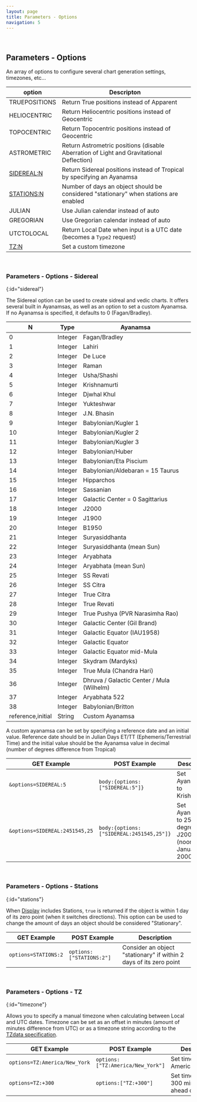 ```yaml
---
layout: page
title: Parameters - Options
navigation: 5
---
```


<style>
	.inner a {
		color: royalblue;
		font-weight: bold;
	}
	.inner code {
		font-size: 100%;
	}
	.sidebar {
		width: 30%
	}
	.navigation li {
		padding: 5px;
	}
</style>

<script>
	window.onload = function(){
		if (location.hash) {
			let target = location.hash;
			document.querySelector(".content").scroll({top:document.querySelector(target).offsetTop,behavior:"smooth"})
		}
	}
</script>

<br>

## Parameters - Options

An array of options to configure several chart generation settings, timezones, etc...

| option | Descripton |
|---|---|
| TRUEPOSITIONS | Return True positions instead of Apparent |
| HELIOCENTRIC | Return Heliocentric positions instead of Geocentric |
| TOPOCENTRIC | Return Topocentric positions instead of Geocentric |
| ASTROMETRIC | Return Astrometric positions (disable Aberration of Light and Gravitational Deflection) |
| [SIDEREAL:N](#sidereal) | Return Sidereal positions instead of Tropical by specifying an Ayanamsa |
| [STATIONS:N](#stations) | Number of days an object should be considered "stationary" when stations are enabled |
| JULIAN | Use Julian calendar instead of auto |
| GREGORIAN | Use Gregorian calendar instead of auto |
| UTCTOLOCAL | Return Local Date when input is a UTC date (becomes a `Type2` request) |
| [TZ:N](#timezone) | Set a custom timezone |

<br>

### Parameters - Options - Sidereal
{:id="sidereal"}

The Sidereal option can be used to create sidreal and vedic charts. It offers several built in Ayanamsas, as well as an option to set a custom Ayanamsa. If no Ayanamsa is specified, it defaults to 0 (Fagan/Bradley).

| N | Type | Ayanamsa |
|---|---|---|
| 0 | Integer | Fagan/Bradley |
| 1 | Integer | Lahiri |
| 2 | Integer | De Luce |
| 3 | Integer | Raman |
| 4 | Integer | Usha/Shashi |
| 5 | Integer | Krishnamurti |
| 6 | Integer | Djwhal Khul |
| 7 | Integer | Yukteshwar |
| 8 | Integer | J.N. Bhasin |
| 9 | Integer | Babylonian/Kugler 1 |
| 10 | Integer | Babylonian/Kugler 2 |
| 11 | Integer | Babylonian/Kugler 3 |
| 12 | Integer | Babylonian/Huber |
| 13 | Integer | Babylonian/Eta Piscium |
| 14 | Integer | Babylonian/Aldebaran = 15 Taurus |
| 15 | Integer | Hipparchos |
| 16 | Integer | Sassanian |
| 17 | Integer | Galactic Center = 0 Sagittarius |
| 18 | Integer | J2000 |
| 19 | Integer | J1900 |
| 20 | Integer | B1950 |
| 21 | Integer | Suryasiddhanta |
| 22 | Integer | Suryasiddhanta (mean Sun) |
| 23 | Integer | Aryabhata |
| 24 | Integer | Aryabhata (mean Sun) |
| 25 | Integer | SS Revati |
| 26 | Integer | SS Citra |
| 27 | Integer | True Citra |
| 28 | Integer | True Revati |
| 29 | Integer | True Pushya (PVR Narasimha Rao) |
| 30 | Integer | Galactic Center (Gil Brand) |
| 31 | Integer | Galactic Equator (IAU1958) |
| 32 | Integer | Galactic Equator |
| 33 | Integer | Galactic Equator mid-Mula |
| 34 | Integer | Skydram (Mardyks) |
| 35 | Integer | True Mula (Chandra Hari) |
| 36 | Integer | Dhruva / Galactic Center / Mula (Wilhelm) |
| 37 | Integer | Aryabhata 522 |
| 38 | Integer | Babylonian/Britton |
| reference,initial | String | Custom Ayanamsa |

A custom ayanamsa can be set by specifying a reference date and an initial value. Reference date should be in Julian Days ET/TT (Ephemeris/Terrestrial Time) and the initial value should be the Ayanamsa value in decimal (number of degrees difference from Tropical)

|GET Example|POST Example|Description|
|---|---|---|
|`&options=SIDEREAL:5`|`body:{options:["SIDEREAL:5"]}`|Set Ayanamsa to Krishnamurti|
|`&options=SIDEREAL:2451545,25`|`body:{options:["SIDEREAL:2451545,25"]}`|Set Ayanamsa to 25 degrees at J2000 (noon of January 1st, 2000)|

<br>

### Parameters - Options - Stations
{:id="stations"}

When [Display](/astrologico/param_display.html) includes Stations, `true` is returned if the object is within 1 day of its zero point (when it switches directions). This option can be used to change the amount of days an object should be considered "Stationary".

|GET Example|POST Example|Description|
|---|---|---|
|`options=STATIONS:2`|`options:["STATIONS:2"]`|Consider an object "stationary" if within 2 days of its zero point|

<br>

### Parameters - Options - TZ
{:id="timezone"}

Allows you to specify a manual timezone when calculating between Local and UTC dates. Timezone can be set as an offset in minutes (amount of minutes difference from UTC) or as a timezone string according to the [TZdata specification](https://en.wikipedia.org/wiki/List_of_tz_database_time_zones).

|GET Example|POST Example|Description|
|---|---|---|
|`options=TZ:America/New_York`|`options:["TZ:America/New_York"]`|Set timezone to America/New_York|
|`options=TZ:+300`|`options:["TZ:+300"]`|Set timezone to 300 minutes ahead of UTC|

<br><br><br>
